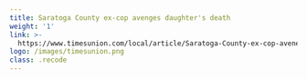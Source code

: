```yaml
---
title: Saratoga County ex-cop avenges daughter's death
weight: '1'
link: >-
  https://www.timesunion.com/local/article/Saratoga-County-ex-cop-aveneges-daughter-s-death-12544012.php
logo: /images/timesunion.png
class: .recode
---
```



